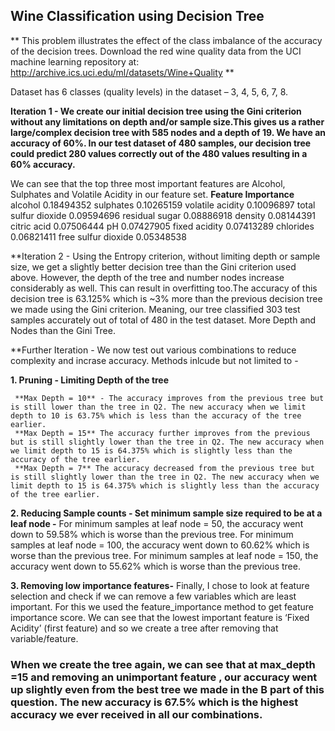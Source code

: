 
## Wine Classification using Decision Tree 

** This problem illustrates the effect of the class imbalance of the accuracy of the decision trees. Download the red wine quality data from the UCI machine learning repository at: http://archive.ics.uci.edu/ml/datasets/Wine+Quality **

Dataset has  6 classes (quality levels) in the dataset – 3, 4, 5, 6, 7, 8. 


**Iteration 1 - We create our initial decision tree using the Gini criterion without any limitations on depth and/or sample size.This gives us a rather large/complex decision tree with 585 nodes and a depth of 19. We have an accuracy of 60%. In our test dataset of 480 samples, our decision tree could predict 280 values correctly out of the 480 values resulting in a 60% accuracy.** 

We can see that the top three most important features are Alcohol, Sulphates and Volatile Acidity in our feature set. 
**Feature	Importance** 
alcohol	0.18494352
sulphates	0.10265159
volatile acidity	0.10096897
total sulfur dioxide	0.09594696
residual sugar	0.08886918
density	0.08144391
citric acid	0.07506444
pH	0.07427905
fixed acidity	0.07413289
chlorides	0.06821411
free sulfur dioxide	0.05348538

**Iteration 2 - Using the Entropy criterion, without limiting depth or sample size, we get a slightly better decision tree than the Gini criterion used above. However, the depth of the tree and number nodes increase considerably as well. This can result in overfitting too.The accuracy of this decision tree is 63.125% which is ~3% more than the previous decision tree we made using the Gini criterion. Meaning, our tree classified 303 test samples accurately out of total of 480 in the test dataset. More Depth and Nodes than the Gini Tree.    


**Further Iteration - We now test out various combinations to reduce complexity and incrase accuracy. Methods inlcude but not limited to - 

**1. Pruning - Limiting Depth of the tree**

     **Max Depth = 10** - The accuracy improves from the previous tree but is still lower than the tree in Q2. The new accuracy when we limit depth to 10 is 63.75% which is less than the accuracy of the tree earlier. 
     **Max Depth = 15** The accuracy further improves from the previous but is still slightly lower than the tree in Q2. The new accuracy when we limit depth to 15 is 64.375% which is slightly less than the accuracy of the tree earlier. 
     **Max Depth = 7** The accuracy decreased from the previous tree but is still slightly lower than the tree in Q2. The new accuracy when we limit depth to 15 is 64.375% which is slightly less than the accuracy of the tree earlier. 


**2. Reducing Sample counts - Set minimum sample size required to be at a leaf node -** 
   For minimum samples at leaf node = 50, the accuracy went down to 59.58% which is worse than the previous tree. 
   For minimum samples at leaf node = 100, the accuracy went down to 60.62% which is worse than the previous tree. 
   For minimum samples at leaf node = 150, the accuracy went down to 55.62% which is worse than the previous tree. 
   
**3. Removing low importance features-** Finally, I chose to look at feature selection and check if we can remove a few variables which are least important. For this we used the feature_importance method to get feature importance score. We can see that the lowest important feature is ‘Fixed Acidity’ (first feature) and so we create a tree after removing that variable/feature. 


### When we create the tree again, we can see that at max_depth =15 and removing an unimportant feature , our accuracy went up slightly even from the best tree we made in the B part of this question. The new accuracy is 67.5% which is the highest accuracy we ever received in all our combinations. ###

